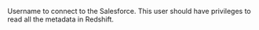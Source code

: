 Username to connect to the Salesforce. This user should have privileges to read all the metadata in Redshift.
<!-- username to be updated -->
